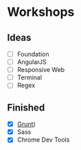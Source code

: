 # Workshops


## Ideas
- [ ] Foundation
- [ ] AngularJS
- [ ] Responsive Web
- [ ] Terminal
- [ ] Regex

## Finished
- [x] [Grunt](http://mongoosedoom.github.io/grunt-workshop/))
- [x] Sass
- [x] Chrome Dev Tools